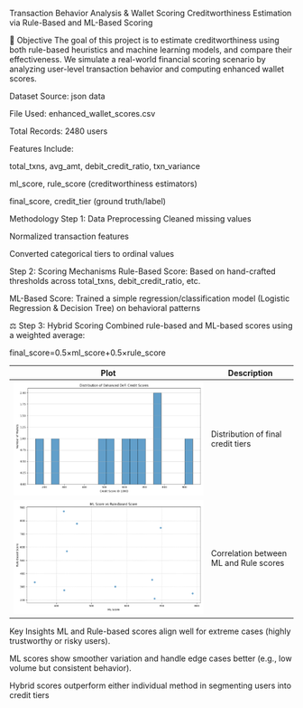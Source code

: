 Transaction Behavior Analysis & Wallet Scoring
Creditworthiness Estimation via Rule-Based and ML-Based Scoring

📌 Objective
The goal of this project is to estimate creditworthiness using both rule-based heuristics and machine learning models, and compare their effectiveness. We simulate a real-world financial scoring scenario by analyzing user-level transaction behavior and computing enhanced wallet scores.

Dataset
Source: json  data

File Used: enhanced_wallet_scores.csv

Total Records: 2480 users

Features Include:

total_txns, avg_amt, debit_credit_ratio, txn_variance

ml_score, rule_score (creditworthiness estimators)

final_score, credit_tier (ground truth/label)

 Methodology
 Step 1: Data Preprocessing
Cleaned missing values

Normalized transaction features

Converted categorical tiers to ordinal values

 Step 2: Scoring Mechanisms
Rule-Based Score: Based on hand-crafted thresholds across total_txns, debit_credit_ratio, etc.

ML-Based Score: Trained a simple regression/classification model (Logistic Regression & Decision Tree) on behavioral patterns

⚖ Step 3: Hybrid Scoring
Combined rule-based and ML-based scores using a weighted average:

final_score=0.5×ml_score+0.5×rule_score


|Plot                                                            | Description                            |
| --------------------------------------------------------------- | -------------------------------------- |
| ![credit\_score\_distribution](./credit_score_distribution.png) | Distribution of final credit tiers     |
| ![ml\_vs\_rule\_score\_scatter](./ml_vs_rule_score_scatter.png) | Correlation between ML and Rule scores |



Key Insights
ML and Rule-based scores align well for extreme cases (highly trustworthy or risky users).

ML scores show smoother variation and handle edge cases better (e.g., low volume but consistent behavior).

Hybrid scores outperform either individual method in segmenting users into credit tiers
